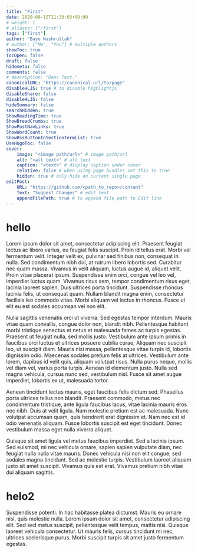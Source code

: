 ```yaml
---
title: "First"
date: 2020-09-15T11:30:03+00:00
# weight: 1
# aliases: ["/first"]
tags: ["first"]
author: "Bayu Nashrullah"
# author: ["Me", "You"] # multiple authors
showToc: true
TocOpen: false
draft: false
hidemeta: false
comments: false
# description: "Desc Text."
canonicalURL: "https://canonical.url/to/page"
disableHLJS: true # to disable highlightjs
disableShare: false
disableHLJS: false
hideSummary: false
searchHidden: true
ShowReadingTime: true
ShowBreadCrumbs: true
ShowPostNavLinks: true
ShowWordCount: true
ShowRssButtonInSectionTermList: true
UseHugoToc: false
cover:
    image: "<image path/url>" # image path/url
    alt: "<alt text>" # alt text
    caption: "<text>" # display caption under cover
    relative: false # when using page bundles set this to true
    hidden: true # only hide on current single page
editPost:
    URL: "https://github.com/<path_to_repo>/content"
    Text: "Suggest Changes" # edit text
    appendFilePath: true # to append file path to Edit link
---
```


# hello

Lorem ipsum dolor sit amet, consectetur adipiscing elit. Praesent feugiat lectus ac libero varius, eu feugiat felis suscipit. Proin id tellus erat. Morbi vel fermentum velit. Integer velit ex, pulvinar sed finibus non, consequat in nulla. Sed condimentum nibh dui, at rutrum libero lobortis sed. Curabitur nec quam massa. Vivamus in velit aliquam, luctus augue id, aliquet velit. Proin vitae placerat ipsum. Suspendisse enim orci, congue vel leo vel, imperdiet luctus quam. Vivamus risus sem, tempor condimentum risus eget, lacinia laoreet sapien. Duis ultrices porta tincidunt. Suspendisse rhoncus lacinia felis, ut consequat quam. Nullam blandit magna enim, consectetur facilisis leo commodo vitae. Morbi aliquam vel lectus in rhoncus. Fusce ut elit eu est sodales accumsan vel non elit.

Nulla sagittis venenatis orci ut viverra. Sed egestas tempor interdum. Mauris vitae quam convallis, congue dolor non, blandit nibh. Pellentesque habitant morbi tristique senectus et netus et malesuada fames ac turpis egestas. Praesent ut feugiat nulla, sed mollis justo. Vestibulum ante ipsum primis in faucibus orci luctus et ultrices posuere cubilia curae; Aliquam nec suscipit leo, ut suscipit diam. Mauris nisi massa, pellentesque vitae turpis id, lobortis dignissim odio. Maecenas sodales pretium felis at ultrices. Vestibulum ante lorem, dapibus id velit quis, aliquam volutpat risus. Nulla purus neque, mollis vel diam vel, varius porta turpis. Aenean id elementum justo. Nulla sed magna vehicula, cursus nunc sed, vestibulum nisl. Fusce sit amet augue imperdiet, lobortis ex ut, malesuada tortor.

Aenean tincidunt lectus mauris, eget faucibus felis dictum sed. Phasellus porta ultrices tellus non blandit. Praesent commodo, metus nec condimentum tristique, ante ligula faucibus lacus, vitae lacinia mauris eros nec nibh. Duis at velit ligula. Nam molestie pretium est ac malesuada. Nunc volutpat accumsan quam, quis hendrerit erat dignissim et. Nam nec est id odio venenatis aliquam. Fusce lobortis suscipit est eget tincidunt. Donec vestibulum massa eget nulla viverra aliquet.

Quisque sit amet ligula vel metus faucibus imperdiet. Sed a lacinia ipsum. Sed euismod, mi nec vehicula ornare, sapien sapien vulputate diam, nec feugiat nulla nulla vitae mauris. Donec vehicula nisi non elit congue, sed sodales magna tincidunt. Sed ac molestie turpis. Vestibulum laoreet aliquam justo sit amet suscipit. Vivamus quis est erat. Vivamus pretium nibh vitae dui aliquam sagittis.

# helo2

Suspendisse potenti. In hac habitasse platea dictumst. Mauris eu ornare nisl, quis molestie nulla. Lorem ipsum dolor sit amet, consectetur adipiscing elit. Sed sed metus suscipit, pellentesque velit tempus, mattis nisi. Quisque laoreet vehicula consectetur. Ut mauris felis, cursus tincidunt mi nec, ultrices scelerisque purus. Morbi suscipit turpis sit amet justo fermentum egestas. 